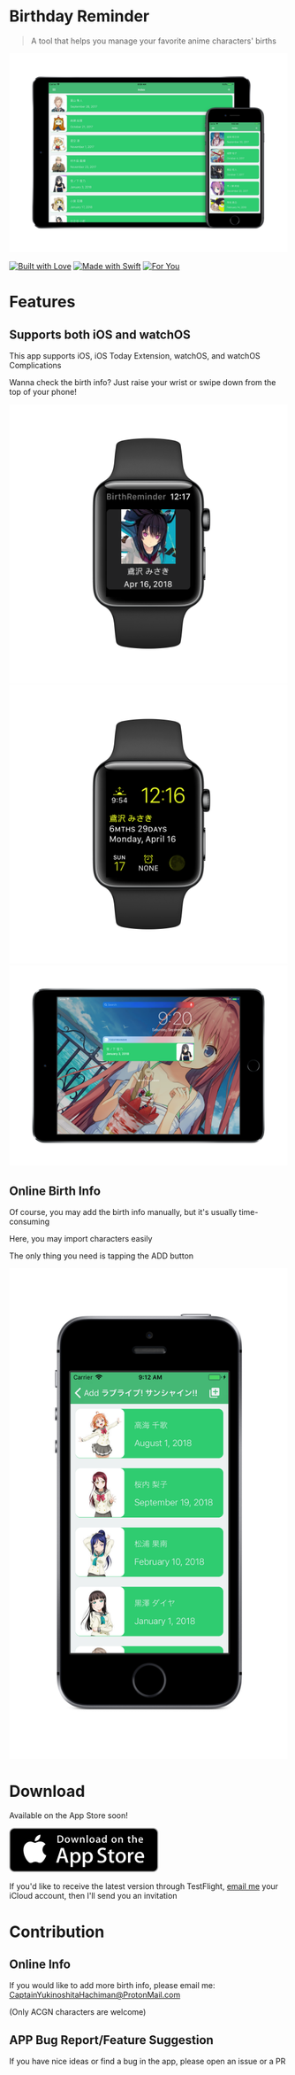 # Birthday Reminder

> A tool that helps you manage your favorite anime characters' births

![The index page of this app has a list of people and their birthdays](./GitHubPics/index.png)

[![Built with Love](https://forthebadge.com/images/badges/built-with-love.svg)](http://forthebadge.com)
[![Made with Swift](https://forthebadge.com/images/badges/made-with-swift.svg)](https://swift.org/)
[![For You](https://forthebadge.com/images/badges/for-you.svg)](http://forthebadge.com)

# Features

## Supports both iOS and watchOS

This app supports iOS, iOS Today Extension, watchOS, and watchOS Complications

Wanna check the birth info? Just raise your wrist or swipe down from the top of your phone!

![](GitHubPics/watch.png)
![](GitHubPics/complication.png)
![](GitHubPics/today.png)

## Online Birth Info

Of course, you may add the birth info manually, but it's usually time-consuming

Here, you may import characters easily

The only thing you need is tapping the ADD button

![Add button can be found on the upper-right corner](./GitHubPics/online.png)

# Download

Available on the App Store soon!

[![Download on the App Store](./GitHubPics/appstore.svg)](https://itunes.apple.com/us/app/birth-reminder/id1286497475?ls=1&mt=8)

If you'd like to receive the latest version through TestFlight, [email me](mailto:CaptainYukinoshitaHachiman@ProtonMail.com) your iCloud account, then I'll send you an invitation

# Contribution

## Online Info

If you would like to add more birth info, please email me:
[CaptainYukinoshitaHachiman@ProtonMail.com](mailto:CaptainYukinoshitaHachiman@ProtonMail.com)

(Only ACGN characters are welcome)

## APP Bug Report/Feature Suggestion

If you have nice ideas or find a bug in the app, please open an issue or a PR
